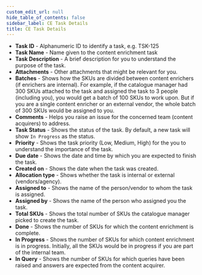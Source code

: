 ```yaml
---
custom_edit_url: null
hide_table_of_contents: false
sidebar_label: CE Task Details
title: CE Task Details
---
```


* **Task ID** - Alphanumeric ID to identify a task, e.g. TSK-125
* **Task Name** - Name given to the content enrichment task
* **Task Description** - A brief description for you to understand the purpose of the task.
* **Attachments** - Other attachments that might be relevant for you.
* **Batches** - Shows how the SKUs are divided between content enrichers (if enrichers are internal). For example, if the catalogue manager had 300 SKUs attached to the task and assigned the task to 3 people (including you), you would get a batch of 100 SKUs to work upon. But if you are a single content enricher or an external vendor, the whole batch of 300 SKUs would be assigned to you.
* **Comments** - Helps you raise an issue for the concerned team (content acquirers) to address.
* **Task Status** - Shows the status of the task. By default, a new task will show `In Progress` as the status.
* **Priority** - Shows the task priority (Low, Medium, High) for the you to understand the importance of the task.
* **Due date** - Shows the date and time by which you are expected to finish the task.
* **Created on** - Shows the date when the task was created.
* **Allocation type** - Shows whether the task is internal or external (vendors/agency).
* **Assigned to** - Shows the name of the person/vendor to whom the task is assigned.
* **Assigned by** - Shows the name of the person who assigned you the task.
* **Total SKUs** - Shows the total number of SKUs the catalogue manager picked to create the task.
* **Done** - Shows the number of SKUs for which the content enrichment is complete.
* **In Progress** - Shows the number of SKUs for which content enrichment is in progress. Initially, all the SKUs would be in progress if you are part of the internal team.
* **In Query** - Shows the number of SKUs for which queries have been raised and answers are expected from the content acquirer. 
